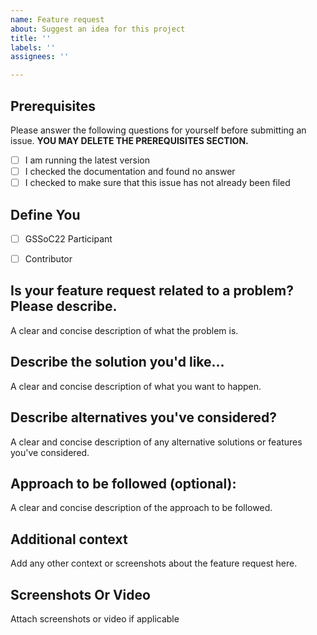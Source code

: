 ```yaml
---
name: Feature request
about: Suggest an idea for this project
title: ''
labels: ''
assignees: ''

---
```


## Prerequisites

Please answer the following questions for yourself before submitting an issue. **YOU MAY DELETE THE PREREQUISITES SECTION.**

- [ ] I am running the latest version
- [ ] I checked the documentation and found no answer
- [ ] I checked to make sure that this issue has not already been filed

## Define You

- [ ] GSSoC22 Participant
- [ ] Contributor


## Is your feature request related to a problem? Please describe.

A clear and concise description of what the problem is.

## Describe the solution you'd like...

A clear and concise description of what you want to happen.

## Describe alternatives you've considered?

A clear and concise description of any alternative solutions or features you've considered.

## Approach to be followed (optional):

A clear and concise description of the approach to be followed.

## Additional context

Add any other context or screenshots about the feature request here.

## Screenshots Or Video

Attach screenshots or video if applicable
